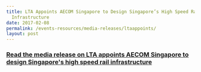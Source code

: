 ```yaml
---
title: LTA Appoints AECOM Singapore to Design Singapore’s High Speed Rail
  Infrastructure
date: 2017-02-08
permalink: /events-resources/media-releases/ltaappoints/
layout: post
---
```

<h3 style="color:#124596; font-weight:bold;"><a href="https://www.lta.gov.sg/content/ltagov/en/newsroom/2017/2/2/lta-appoints-aecom-singapore-to-design-singapores-high-speed-rail-infrastructure.html">Read the media release on LTA appoints AECOM Singapore to design Singapore's high speed rail infrastructure</a></h3>